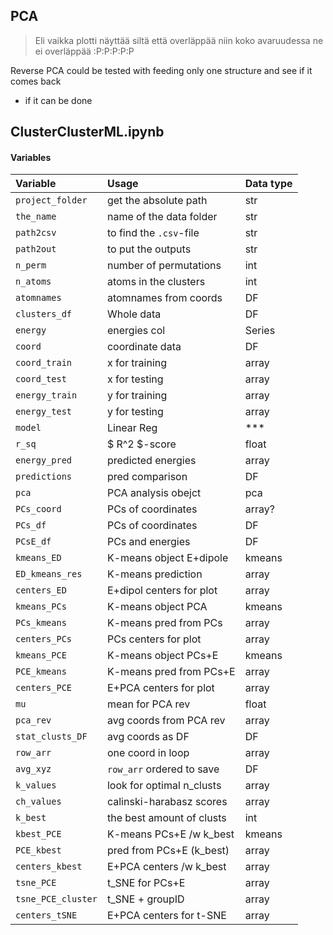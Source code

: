 ## PCA
> Eli vaikka plotti näyttää siltä että overläppää niin koko avaruudessa ne ei overläppää :P:P:P:P:P

Reverse PCA could be tested with feeding only one structure and see if it comes back
- if it can be done

## ClusterClusterML.ipynb
#### Variables

| Variable             | Usage                     | Data type   |
| :------------------- | :-----------------------  | :-----------|
| `project_folder`     | get the absolute path     | str         |
| `the_name`           | name of the data folder   | str         |
| `path2csv`           | to find the `.csv`-file   | str         |
| `path2out`           | to put the outputs        | str         |
| `n_perm`             | number of permutations    | int         |
| `n_atoms`            | atoms in the clusters     | int         |
| `atomnames`          | atomnames from coords     | DF          |
| `clusters_df`        | Whole data                | DF          |
| `energy`             | energies col              | Series      |
| `coord`              | coordinate data           | DF          |
| `coord_train`        | x for training            | array       |
| `coord_test`         | x for testing             | array       |
| `energy_train`       | y for training            | array       |
| `energy_test`        | y for testing             | array       |
| `model`              | Linear Reg                | ***         |
| `r_sq`               | $ R^2 $-score             | float       |
| `energy_pred`        | predicted energies        | array       |
| `predictions`        | pred comparison           | DF          |
| `pca`                | PCA analysis obejct       | pca         |
| `PCs_coord`          | PCs of coordinates        | array?      |
| `PCs_df`             | PCs of coordinates        | DF          |
| `PCsE_df`            | PCs and energies          | DF          |
| `kmeans_ED`          | K-means object E+dipole   | kmeans      |
| `ED_kmeans_res`      | K-means prediction        | array       |
| `centers_ED`         | E+dipol centers for plot  | array       |
| `kmeans_PCs`         | K-means object PCA        | kmeans      |
| `PCs_kmeans`         | K-means pred from PCs     | array       |
| `centers_PCs`        | PCs centers for plot      | array       |
| `kmeans_PCE`         | K-means object PCs+E      | kmeans      |
| `PCE_kmeans`         | K-means pred from PCs+E   | array       |
| `centers_PCE`        | E+PCA centers for plot    | array       |
| `mu`                 | mean for PCA rev          | float       |
| `pca_rev`            | avg coords from PCA rev   | array       |
| `stat_clusts_DF`     | avg coords as DF          | DF          |
| `row_arr`            | one coord in loop         | array       |
| `avg_xyz`            | `row_arr` ordered to save | DF          |
| `k_values`           | look for optimal n_clusts | array       |
| `ch_values`          | calinski-harabasz scores  | array       |
| `k_best`             | the best amount of clusts | int         |
| `kbest_PCE`          | K-means PCs+E /w k_best   | kmeans      |
| `PCE_kbest`          | pred from PCs+E (k_best)  | array       |
| `centers_kbest`      | E+PCA centers /w k_best   | array       |
| `tsne_PCE`           | t_SNE for PCs+E           | array       |
| `tsne_PCE_cluster`   | t_SNE + groupID           | array       |
| `centers_tSNE`       | E+PCA centers for t-SNE   | array       |
